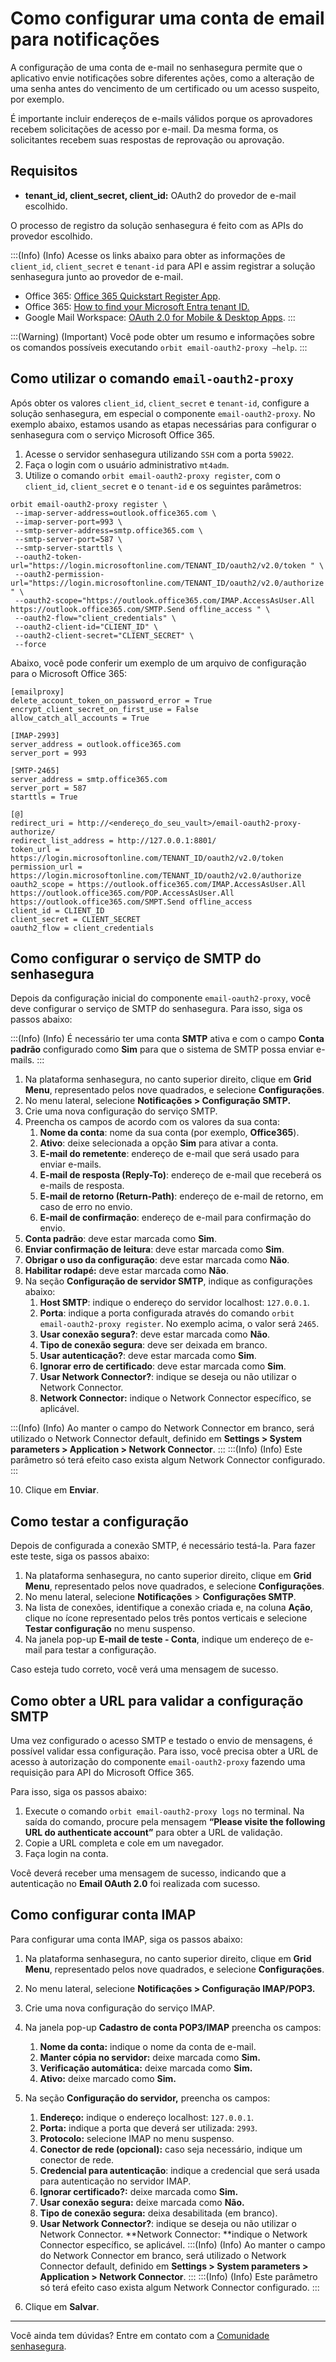 # Como configurar uma conta de email para notificações

A configuração de uma conta de e-mail no senhasegura permite que o aplicativo envie notificações sobre diferentes ações, como a alteração de uma senha antes do vencimento de um certificado ou um acesso suspeito, por exemplo.

É importante incluir endereços de e-mails válidos porque os aprovadores recebem solicitações de acesso por e-mail. Da mesma forma, os solicitantes recebem suas respostas de reprovação ou aprovação.

## Requisitos

- **tenant_id, client_secret, client_id:** OAuth2 do provedor de e-mail escolhido.

O processo de registro da solução senhasegura é feito com as APIs do provedor escolhido.

:::(Info) (Info)
Acesse os links abaixo para obter as informações de `client_id`, `client_secret` e `tenant-id` para API e assim registrar a solução senhasegura junto ao provedor de e-mail.
- Office 365: [Office 365 Quickstart Register App](https://learn.microsoft.com/en-us/azure/active-directory/develop/quickstart-register-app).
- Office 365: [How to find your Microsoft Entra tenant ID.](https://learn.microsoft.com/en-us/azure/active-directory/fundamentals/how-to-find-tenant)
- Google Mail Workspace: [OAuth 2.0 for Mobile & Desktop Apps](https://developers.google.com/identity/protocols/oauth2/native-app?hl=pt-br).
:::

:::(Warning) (Important)
Você pode obter um resumo e informações sobre os comandos possíveis executando `orbit email-oauth2-proxy –help`.
:::

## Como utilizar o comando `email-oauth2-proxy`

Após obter os valores `client_id`, `client_secret` e `tenant-id`, configure a solução senhasegura, em especial o componente `email-oauth2-proxy`. No exemplo abaixo, estamos usando as etapas necessárias para configurar o senhasegura com o serviço Microsoft Office 365.

1. Acesse o servidor senhasegura utilizando `SSH` com a porta `59022`.
2. Faça o login com o usuário administrativo `mt4adm`.
3. Utilize o comando `orbit email-oauth2-proxy register`, com o `client_id`, `client_secret` e o `tenant-id` e os seguintes parâmetros:

```
orbit email-oauth2-proxy register \
 --imap-server-address=outlook.office365.com \
 --imap-server-port=993 \
 --smtp-server-address=smtp.office365.com \
 --smtp-server-port=587 \
 --smtp-server-starttls \
 --oauth2-token-url="https://login.microsoftonline.com/TENANT_ID/oauth2/v2.0/token " \
 --oauth2-permission-url="https://login.microsoftonline.com/TENANT_ID/oauth2/v2.0/authorize " \
 --oauth2-scope="https://outlook.office365.com/IMAP.AccessAsUser.All https://outlook.office365.com/SMTP.Send offline_access " \
 --oauth2-flow="client_credentials" \
 --oauth2-client-id="CLIENT_ID" \
 --oauth2-client-secret="CLIENT_SECRET" \
 --force
```

Abaixo, você pode conferir um exemplo de um arquivo de configuração para o Microsoft Office 365:

```shell
[emailproxy]
delete_account_token_on_password_error = True
encrypt_client_secret_on_first_use = False
allow_catch_all_accounts = True

[IMAP-2993]
server_address = outlook.office365.com
server_port = 993

[SMTP-2465]
server_address = smtp.office365.com
server_port = 587
starttls = True

[@]
redirect_uri = http://<endereço_do_seu_vault>/email-oauth2-proxy-authorize/
redirect_list_address = http://127.0.0.1:8801/
token_url = https://login.microsoftonline.com/TENANT_ID/oauth2/v2.0/token
permission_url = https://login.microsoftonline.com/TENANT_ID/oauth2/v2.0/authorize
oauth2_scope = https://outlook.office365.com/IMAP.AccessAsUser.All https://outlook.office365.com/POP.AccessAsUser.All https://outlook.office365.com/SMPT.Send offline_access
client_id = CLIENT_ID
client_secret = CLIENT_SECRET
oauth2_flow = client_credentials
```

## Como configurar o serviço de SMTP do senhasegura

Depois da configuração inicial do componente `email-oauth2-proxy`, você deve configurar o serviço de SMTP do senhasegura. Para isso, siga os passos abaixo:

:::(Info) (Info)
É necessário ter uma conta **SMTP** ativa e com o campo **Conta padrão** configurado como **Sim** para que o sistema de SMTP possa enviar e-mails.
:::

1. Na plataforma senhasegura, no canto superior direito, clique em **Grid Menu**, representado pelos nove quadrados, e selecione **Configurações**.
2. No menu lateral, selecione **Notificações > Configuração SMTP.**
3. Crie uma nova configuração do serviço SMTP.
4. Preencha os campos de acordo com os valores da sua conta:
    1. **Nome da conta**: nome da sua conta (por exemplo, **Office365**).
    2. **Ativo**: deixe selecionada a opção **Sim** para ativar a conta.
    3. **E-mail do remetente**: endereço de e-mail que será usado para enviar e-mails.
    4. **E-mail de resposta (Reply-To)**: endereço de e-mail que receberá os e-mails de resposta.
    5. **E-mail de retorno (Return-Path)**: endereço de e-mail de retorno, em caso de erro no envio.
    6. **E-mail de confirmação**: endereço de e-mail para confirmação do envio.
5. **Conta padrão**: deve estar marcada como **Sim**.
6. **Enviar confirmação de leitura**: deve estar marcada como **Sim**.
7. **Obrigar o uso da configuração**: deve estar marcada como **Não**.
8. **Habilitar rodapé:** deve estar marcada como **Não**.
9. Na seção **Configuração de servidor SMTP**, indique as configurações abaixo:
    1. **Host SMTP**: indique o endereço do servidor localhost: `127.0.0.1`.
    2. **Porta**: indique a porta configurada através do comando `orbit email-oauth2-proxy register`. No exemplo acima, o valor será `2465`.
    3. **Usar conexão segura?**: deve estar marcada como **Não**.
    4. **Tipo de conexão segura**: deve ser deixada em branco.
    5. **Usar autenticação?**: deve estar marcada como **Sim**.
    6. **Ignorar erro de certificado**: deve estar marcada como **Sim**.
    7. **Usar Network Connector?**: indique se deseja ou não utilizar o Network Connector.
    8. **Network Connector:** indique o Network Connector específico, se aplicável.

:::(Info) (Info)
Ao manter o campo do Network Connector em branco, será utilizado o Network Connector default, definido em **Settings > System parameters > Application > Network Connector**.
:::
:::(Info) (Info)
Este parâmetro só terá efeito caso exista algum Network Connector configurado.
:::


10. Clique em **Enviar**.

## Como testar a configuração

Depois de configurada a conexão SMTP, é necessário testá-la. Para fazer este teste, siga os passos abaixo:

1. Na plataforma senhasegura, no canto superior direito, clique em **Grid Menu**, representado pelos nove quadrados, e selecione **Configurações**.
2. No menu lateral, selecione **Notificações** > **Configurações SMTP**.
3. Na lista de conexões, identifique a conexão criada e, na coluna **Ação**, clique no ícone representado pelos três pontos verticais e selecione **Testar configuração** no menu suspenso.
4. Na janela pop-up **E-mail de teste - Conta**, indique um endereço de e-mail para testar a configuração.

Caso esteja tudo correto, você verá uma mensagem de sucesso.

## Como obter a URL para validar a configuração SMTP

Uma vez configurado o acesso SMTP e testado o envio de mensagens, é possível validar essa configuração. Para isso, você precisa obter a URL de acesso à autorização do componente `email-oauth2-proxy` fazendo uma requisição para API do Microsoft Office 365.

Para isso, siga os passos abaixo:

1. Execute o comando `orbit email-oauth2-proxy logs` no terminal. Na saída do comando, procure pela mensagem **“Please visite the following URL do authenticate account”** para obter a URL de validação.
2. Copie a URL completa e cole em um navegador.
3. Faça login na conta.

Você deverá receber uma mensagem de sucesso, indicando que a autenticação no **Email OAuth 2.0** foi realizada com sucesso.

## Como configurar conta IMAP

Para configurar uma conta IMAP, siga os passos abaixo:

1. Na plataforma senhasegura, no canto superior direito, clique em **Grid Menu**, representado pelos nove quadrados, e selecione **Configurações**.
2. No menu lateral, selecione **Notificações > Configuração IMAP/POP3.**
3. Crie uma nova configuração do serviço IMAP.
4. Na janela pop-up **Cadastro de conta POP3/IMAP** preencha os campos:
    1. **Nome da conta:** indique o nome da conta de e-mail.
    2. **Manter cópia no servidor:** deixe marcada como **Sim.**
    3. **Verificação automática:** deixe marcada como **Sim.**
    4. **Ativo:** deixe marcado como **Sim.**
5. Na seção **Configuração do servidor,** preencha os campos:
    1. **Endereço:** indique o endereço localhost: `127.0.0.1`.
    2. **Porta:** indique a porta que deverá ser utilizada: `2993`.
    3. **Protocolo:** selecione IMAP no menu suspenso.
    4. **Conector de rede (opcional):** caso seja necessário, indique um conector de rede.
    5. **Credencial para autenticação**: indique a credencial que será usada para autenticação no servidor IMAP.
    6. **Ignorar certificado?:** deixe marcada como **Sim.**
    7. **Usar conexão segura:** deixe marcada como **Não.**
    8. **Tipo de conexão segura:** deixa desabilitada (em branco).
    9. **Usar Network Connector?**: indique se deseja ou não utilizar o Network Connector.
**Network Connector: **indique o Network Connector específico, se aplicável.
:::(Info) (Info)
Ao manter o campo do Network Connector em branco, será utilizado o Network Connector default, definido em **Settings > System parameters > Application > Network Connector**.
:::
:::(Info) (Info)
Este parâmetro só terá efeito caso exista algum Network Connector configurado.
:::

6. Clique em **Salvar**.

---

Você ainda tem dúvidas? Entre em contato com a [Comunidade senhasegura](https://community.senhasegura.io/).